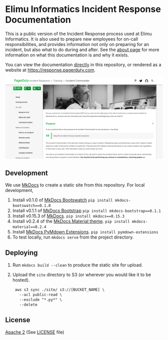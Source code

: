 # Elimu Informatics Incident Response Documentation
This is a public version of the Incident Response process used at Elimu Informatics. It is also used to prepare new employees for on-call responsibilities, and provides information not only on preparing for an incident, but also what to do during and after. See the [about page](docs/about.md) for more information on what this documentation is and why it exists.

You can view the documentation [directly](/docs/index.md) in this repository, or rendered as a website at https://response.pagerduty.com.

[![Elimu Informatics Incident Response Documentation](screenshot.png)](https://response.pagerduty.com)

## Development
We use [MkDocs](http://www.mkdocs.org/) to create a static site from this repository. For local development,

1. Install v0.1.0 of [MkDocs Bootswatch](https://github.com/mkdocs/mkdocs-bootswatch) `pip install mkdocs-bootswatch==0.1.0`
1. Install v0.1.1 of [MkDocs Bootstrap](https://github.com/mkdocs/mkdocs-bootstrap) `pip install mkdocs-bootstrap==0.1.1`
1. Install v0.15.3 of [MkDocs](http://www.mkdocs.org/#installation). `pip install mkdocs==0.15.3`
1. Install v0.2.4 of the [MkDocs Material theme](https://github.com/squidfunk/mkdocs-material). `pip install mkdocs-material==0.2.4`
1. Install [MkDocs PyMdown Extensions](https://squidfunk.github.io/mkdocs-material/extensions/pymdown/). `pip install pymdown-extensions`
1. To test locally, run `mkdocs serve` from the project directory.

## Deploying
1. Run `mkdocs build --clean` to produce the static site for upload.
1. Upload the `site` directory to S3 (or wherever you would like it to be hosted).

        aws s3 sync ./site/ s3://[BUCKET_NAME] \
          --acl public-read \
          --exclude "*.py*" \
          --delete

## License
[Apache 2](http://www.apache.org/licenses/LICENSE-2.0) (See [LICENSE](LICENSE) file)
